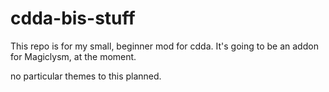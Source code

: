 # cdda-bis-stuff

This repo is for my small, beginner mod for cdda.
It's going to be an addon for Magiclysm, at the moment.

no particular themes to this planned.
